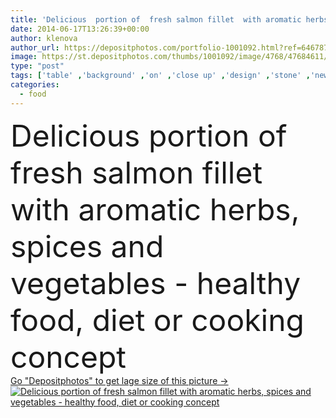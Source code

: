 ```yaml
---
title: 'Delicious  portion of  fresh salmon fillet  with aromatic herbs,'
date: 2014-06-17T13:26:39+00:00
author: klenova
author_url: https://depositphotos.com/portfolio-1001092.html?ref=64678756
image: https://st.depositphotos.com/thumbs/1001092/image/4768/47684611/api_thumb_450.jpg?forcejpeg=true
type: "post"
tags: ['table' ,'background' ,'on' ,'close up' ,'design' ,'stone' ,'new' ,'nature' ,'fresh' ,'oil' ,'healthy' ,'raw' ,'food' ,'gastronomy' ,'cooking' ,'cuisine' ,'steak' ,'fillet' ,'diet' ,'tasty' ,'delicious' ,'meal' ,'Menu' ,'restaurant' ,'black' ,'dark' ,'vegetable' ,'eating' ,'photo' ,'dill' ,'herbs' ,'dinner' ,'lunch' ,'elements' ,'concept' ,'salad' ,'pepper' ,'vegetables' ,'fish' ,'salmon' ,'gourmet' ,'seafood' ,'rosemary' ,'aromatic' ,'portion' ,'fingers' ,'with' ,'leafy' ,'Dieting' ,'stock' ]
categories: 
  - food
---
```

<div aling="center">
            <font size="60"> Delicious  portion of fresh salmon fillet  with aromatic herbs, spices and vegetables - healthy food, diet or cooking concept</font>   
</div>
<div>
    <a href='https://depositphotos.com/47684611/stock-photo-delicious-portion-of-fresh-salmon.html?ref=64678756' target=_blank > Go "Depositphotos" to get lage size of this picture ->
        <img href='https://depositphotos.com/47684611/stock-photo-delicious-portion-of-fresh-salmon.html?ref=64678756' src='https://st.depositphotos.com/1001092/4768/i/950/depositphotos_47684611-stock-photo-delicious-portion-of-fresh-salmon.jpg?forcejpeg=true' alt='Delicious  portion of fresh salmon fillet  with aromatic herbs, spices and vegetables - healthy food, diet or cooking concept' >
    </a>
</div>
